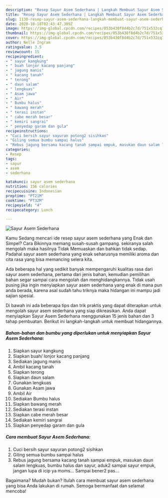 ```yaml
---
description: "Resep Sayur Asem Sederhana | Langkah Membuat Sayur Asem Sederhana Yang Enak dan Simpel"
title: "Resep Sayur Asem Sederhana | Langkah Membuat Sayur Asem Sederhana Yang Enak dan Simpel"
slug: 1130-resep-sayur-asem-sederhana-langkah-membuat-sayur-asem-sederhana-yang-enak-dan-simpel
date: 2020-10-18T02:43:47.309Z
image: https://img-global.cpcdn.com/recipes/053b430f8d4b2c7d/751x532cq70/sayur-asem-sederhana-foto-resep-utama.jpg
thumbnail: https://img-global.cpcdn.com/recipes/053b430f8d4b2c7d/751x532cq70/sayur-asem-sederhana-foto-resep-utama.jpg
cover: https://img-global.cpcdn.com/recipes/053b430f8d4b2c7d/751x532cq70/sayur-asem-sederhana-foto-resep-utama.jpg
author: Nelle Ingram
ratingvalue: 3.5
reviewcount: 15
recipeingredient:
- " sayur kangkung"
- " buah lonjor kacang panjang"
- " jagung manis"
- " kacang tanah"
- " terong"
- " daun salam"
- " lengkuas"
- " Asam jawa"
- " Air"
- " Bumbu halus"
- " bawang merah"
- " terasi instan"
- " cabe merah besar"
- " kemiri sangrai"
- " penyedap garam dan gula"
recipeinstructions:
- "Cuci bersih sayur sayuran potong2 sisihkan"
- "Giling semua bumbu sampai halus"
- "Rebus jagung bersama kacang tanah sampai empuk, masukan daun salam lengkuas, bumbu halus dan sayur, aduk2 sampai sayur empuk, jangan lupa di icip ya moms... Sampai bener2 pas..."
categories:
- Resep
tags:
- sayur
- asem
- sederhana

katakunci: sayur asem sederhana 
nutrition: 156 calories
recipecuisine: Indonesian
preptime: "PT21M"
cooktime: "PT32M"
recipeyield: "4"
recipecategory: Lunch

---
```



![Sayur Asem Sederhana](https://img-global.cpcdn.com/recipes/053b430f8d4b2c7d/751x532cq70/sayur-asem-sederhana-foto-resep-utama.jpg)

Kamu Sedang mencari ide resep sayur asem sederhana yang Enak dan Simpel? Cara Bikinnya memang susah-susah gampang. sekiranya salah mengolah maka hasilnya Tidak Memuaskan dan bahkan tidak sedap. Padahal sayur asem sederhana yang enak seharusnya memiliki aroma dan cita rasa yang bisa memancing selera kita.



Ada beberapa hal yang sedikit banyak mempengaruhi kualitas rasa dari sayur asem sederhana, pertama dari jenis bahan, kemudian pemilihan bahan segar sampai cara mengolah dan menghidangkannya. Tidak usah pusing jika ingin menyiapkan sayur asem sederhana yang enak di mana pun anda berada, karena asal sudah tahu triknya maka hidangan ini mampu jadi sajian spesial.


Di bawah ini ada beberapa tips dan trik praktis yang dapat diterapkan untuk mengolah sayur asem sederhana yang siap dikreasikan. Anda dapat menyiapkan Sayur Asem Sederhana menggunakan 15 jenis bahan dan 3 tahap pembuatan. Berikut ini langkah-langkah untuk membuat hidangannya.

<!--inarticleads1-->

##### Bahan-bahan dan bumbu yang diperlukan untuk menyiapkan Sayur Asem Sederhana:

1. Siapkan  sayur kangkung
1. Siapkan  buah/ lonjor kacang panjang
1. Sediakan  jagung manis
1. Ambil  kacang tanah
1. Siapkan  terong
1. Siapkan  daun salam
1. Gunakan  lengkuas
1. Gunakan  Asam jawa
1. Ambil  Air
1. Sediakan  Bumbu halus
1. Siapkan  bawang merah
1. Sediakan  terasi instan
1. Siapkan  cabe merah besar
1. Sediakan  kemiri sangrai
1. Siapkan  penyedap garam dan gula




<!--inarticleads2-->

##### Cara membuat Sayur Asem Sederhana:

1. Cuci bersih sayur sayuran potong2 sisihkan
1. Giling semua bumbu sampai halus
1. Rebus jagung bersama kacang tanah sampai empuk, masukan daun salam lengkuas, bumbu halus dan sayur, aduk2 sampai sayur empuk, jangan lupa di icip ya moms... Sampai bener2 pas...




Bagaimana? Mudah bukan? Itulah cara membuat sayur asem sederhana yang bisa Anda lakukan di rumah. Semoga bermanfaat dan selamat mencoba!
